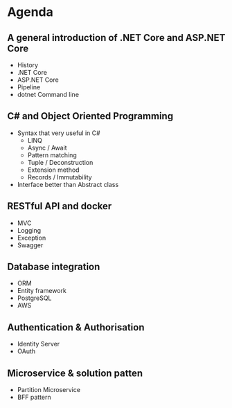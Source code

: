 # Agenda

## A general introduction of .NET Core and ASP.NET Core
 - History
 - .NET Core
 - ASP.NET Core
 - Pipeline 
 - dotnet Command line


## C# and Object Oriented Programming
 - Syntax that very useful in C#
   - LINQ
   - Async / Await
   - Pattern matching
   - Tuple / Deconstruction
   - Extension method
   - Records / Immutability
 - Interface better than Abstract class

## RESTful API and docker
 - MVC
 - Logging
 - Exception
 - Swagger

## Database integration
 - ORM
 - Entity framework
 - PostgreSQL
 - AWS 

## Authentication & Authorisation
 - Identity Server
 - OAuth

## Microservice & solution patten 
 - Partition Microservice
 - BFF pattern